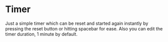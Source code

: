 # Timer
Just a simple timer which can be reset and started again instantly by pressing the reset button or hitting spacebar for ease. Also you can edit the timer duration, 1 minute by default.
